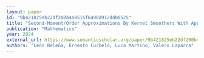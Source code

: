 ```yaml
---
layout: paper
id: "9b421825eb22df200b4a8515f6a98d912dd00525"
title: "Second-Moment/Order Approximations By Kernel Smoothers With Application To Volatility Estimation"
publication: "Mathematics"
year: 2024
external_url: https://www.semanticscholar.org/paper/9b421825eb22df200b4a8515f6a98d912dd00525
authors: "León Beleña, Ernesto Curbelo, Luca Martino, Valero Laparra"
---
```

